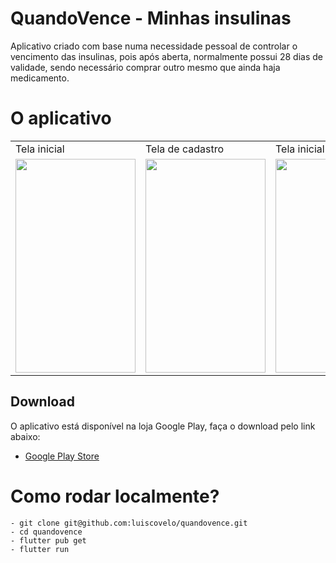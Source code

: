 # QuandoVence - Minhas insulinas

Aplicativo criado com base numa necessidade pessoal de controlar o vencimento das insulinas, pois após aberta, normalmente possui 28 dias de validade, sendo necessário comprar outro mesmo que ainda haja medicamento.

# O aplicativo

<table>
  <tr>
	 <td>Tela inicial</td>
     <td>Tela de cadastro</td>
     <td>Tela inicial com itens</td>
	 <td>Tela de detalhes do item</td>
  </tr>
  <tr>
    <td><img src="https://raw.github.com/luiscovelo/quandovence/master/screenshots/tela-1.png" width=192 height=342 /></td>
    <td><img src="https://raw.github.com/luiscovelo/quandovence/master/screenshots/tela-2.png" width=192 height=342 /></td>
    <td><img src="https://raw.github.com/luiscovelo/quandovence/master/screenshots/tela-3.png" width=192 height=342 /></td>
    <td><img src="https://raw.github.com/luiscovelo/quandovence/master/screenshots/tela-4.png" width=192 height=342 /></td>
  </tr>
 </table>

## Download

O aplicativo está disponível na loja Google Play, faça o download pelo link abaixo:

- [Google Play Store](https://play.google.com/store/apps/details?id=com.lfscovelo.vencimento_de_insulina)

# Como rodar localmente?

	- git clone git@github.com:luiscovelo/quandovence.git
	- cd quandovence
	- flutter pub get
	- flutter run
